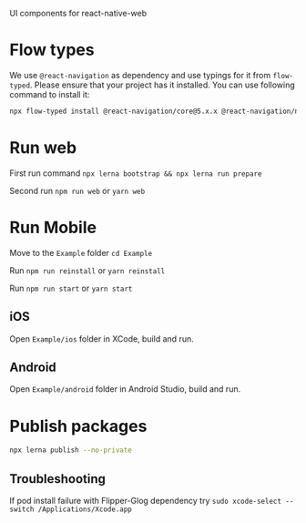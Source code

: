 UI components for react-native-web

# Flow types
We use `@react-navigation` as dependency and use typings for it from `flow-typed`. Please ensure that your project has it installed. You can use following command to install it:

```sh
npx flow-typed install @react-navigation/core@5.x.x @react-navigation/native@5.x.x @react-navigation/bottom-tabs@5.x.x @react-navigation/stack@5.x.x
```

# Run web

First run command `npx lerna bootstrap && npx lerna run prepare`

Second run `npm run web` or `yarn web`

# Run Mobile

Move to the `Example` folder `cd Example`

Run `npm run reinstall` or `yarn reinstall`

Run `npm run start` or `yarn start`

## iOS
Open `Example/ios` folder in XCode, build and run.
## Android
Open `Example/android` folder in Android Studio, build and run.

# Publish packages

```sh
npx lerna publish --no-private
```

## Troubleshooting
If pod install failure with Flipper-Glog dependency try `sudo xcode-select --switch /Applications/Xcode.app`
